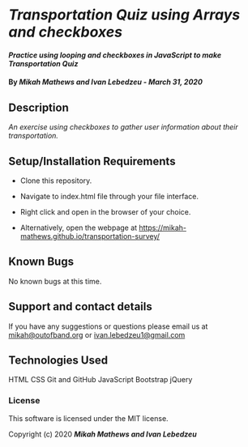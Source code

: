 # _Transportation Quiz using Arrays and checkboxes_

#### _Practice using looping and checkboxes in JavaScript to make Transportation Quiz_

#### By _**Mikah Mathews and Ivan Lebedzeu - March 31, 2020**_

## Description

_An exercise using checkboxes to gather user information about their transportation._

## Setup/Installation Requirements

* Clone this repository.
* Navigate to index.html file through your file interface.
* Right click and open in the browser of your choice.

* Alternatively, open the webpage at https://mikah-mathews.github.io/transportation-survey/

## Known Bugs

No known bugs at this time.

## Support and contact details

If you have any suggestions or questions please email us at mikah@outofband.org or ivan.lebedzeu1@gmail.com

## Technologies Used

HTML
CSS
Git and GitHub
JavaScript
Bootstrap
jQuery

### License

This software is licensed under the MIT license.

Copyright (c) 2020 **_Mikah Mathews and Ivan Lebedzeu_**
